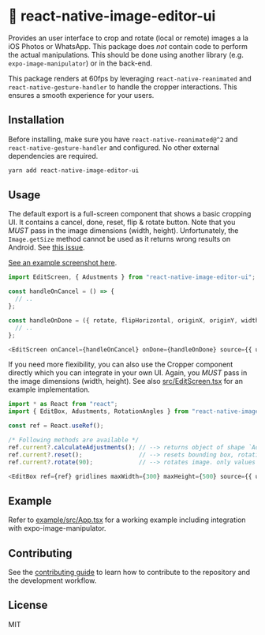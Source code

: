 # 📐 react-native-image-editor-ui

Provides an user interface to crop and rotate (local or remote) images a la iOS Photos or WhatsApp. This package does *not* contain code to perform the actual manipulations. This should be done using another library (e.g. `expo-image-manipulator`) or in the back-end.

This package renders at 60fps by leveraging `react-native-reanimated` and `react-native-gesture-handler` to handle the cropper interactions. This ensures a smooth experience for your users.

## Installation

Before installing, make sure you have `react-native-reanimated@^2` and `react-native-gesture-handler` and configured. No other external dependencies are required.

```sh
yarn add react-native-image-editor-ui
```
## Usage

The default export is a full-screen component that shows a basic cropping UI. It contains a cancel, done, reset, flip & rotate button. Note that you *MUST* pass in the image dimensions (width, height). Unfortunately, the `Image.getSize` method cannot be used as it returns wrong results on Android. See [this issue](https://github.com/facebook/react-native/issues/22145).

[See an example screenshot here](assets/cropscreen_example.png).

```typescript
import EditScreen, { Adustments } from "react-native-image-editor-ui";

const handleOnCancel = () => {
  // ..
};

const handleOnDone = ({ rotate, flipHorizontal, originX, originY, width, height }: Adjustments) => {
  // ..
};

<EditScreen onCancel={handleOnCancel} onDone={handleOnDone} source={{ uri: "https://some.remote.example/image.png", width: 1200, height: 750,  }} useBackgroundCover={true} />
```

If you need more flexibility, you can also use the Cropper component directly which you can integrate in your own UI. Again, you *MUST* pass in the image dimensions (width, height). See also [src/EditScreen.tsx](src/EditScreen.tsx) for an example implementation.

```typescript
import * as React from "react";
import { EditBox, Adustments, RotationAngles } from "react-native-image-editor-ui";

const ref = React.useRef();

/* Following methods are available */
ref.current?.calculateAdjustments(); // --> returns object of shape `Adjustments`
ref.current?.reset();                // --> resets bounding box, rotation to original values
ref.current?.rotate(90);             // --> rotates image. only values in 90 degrees interval are accepted

<EditBox ref={ref} gridlines maxWidth={300} maxHeight={500} source={{ uri: "https://some.remote.example/image.png", width: 1200, height: 750 }} />
```

## Example

Refer to [example/src/App.tsx](example/src/App.tsx) for a working example including integration with expo-image-manipulator.

## Contributing

See the [contributing guide](CONTRIBUTING.md) to learn how to contribute to the repository and the development workflow.

## License

MIT
